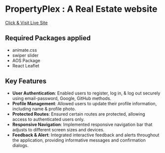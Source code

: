 # PropertyPlex : A Real Estate website
[ Click & Visit Live Site ](https://property-flex.web.app/)

## Required Packages applied
- animate.css
- swiper slider
- AOS Package
- React Leaflet


## Key Features
- **User Authentication**:
  Enabled users to register, log in, & log out securely using email-password, Google, GitHub methods.
- **Profile Management**:
  Allowed users to update their profile information, including name & profile photo.
- **Protected Routes**:
  Ensured certain routes are protected, allowing access to authenticated users only.
- **Responsive Navigation**:
  Implemented responsive navigation bar that adjusts to different screen sizes and devices.
- **Feedback & Alert**: 
  Integrated interactive feedback and alerts throughout the application, providing informative messages and confirmation dialogs. 









